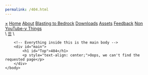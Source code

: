 ```yaml
---
permalink: /404.html
---
```

<!DOCTYPE html>
<html>
	<head>
		<link rel="stylesheet" href="website/styles/page.css">
		<link rel="shortcut icon" type="image/x-icon" href="website/resources/favicon.ico">
		<link rel="stylesheet" href="website/styles/navigation.css">
		<script src="website/scripts/navigation.js"></script>
	</head>
	<body>
		<div class="navigation" id="navigation">
			<a href="javascript:void(0)" class="closeNavigation" onclick="closeNavigation()">&#215;</a>
			<a href="website/pages/home">Home</a>
			<a href="website/pages/about">About</a>
			<a href="website/pages/blasting_to_bedrock">Blasting to Bedrock</a>
			<a href="website/pages/downloads">Downloads</a>
			<a href="website/pages/assets">Assets</a>
			<a href="website/pages/feedback">Feedback</a>
			<a href="website/pages/non_youtube-y_things">Non YouTube-y Things</a>
		</div> \
		<a href="javascript:void(0)" onclick="openNavigation()" id="openNavigation">&#9776;</a> \

		<!-- Everything inside this is the main body -->
		<div id="main">
			<h1 id="Top">404</h1>
			<p style="text-align: center;">Oops, we can't find the requested page</p>
		</div>
	</body>
</html>